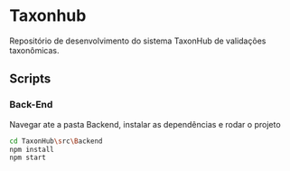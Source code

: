 # Taxonhub
Repositório de desenvolvimento do sistema TaxonHub de validações taxonômicas.

## Scripts
### Back-End
Navegar ate a pasta Backend, instalar as dependências e rodar o projeto 
```sh
cd TaxonHub\src\Backend
npm install
npm start
```
